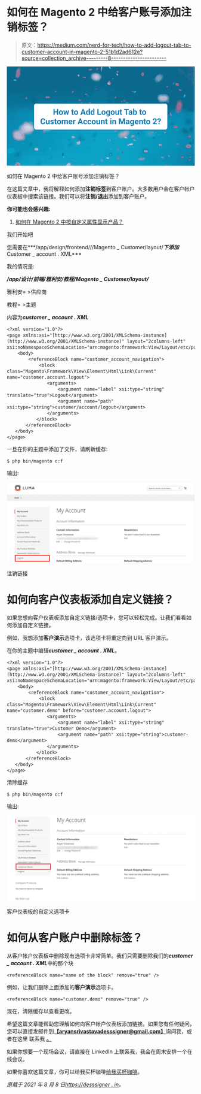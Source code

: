# 如何在 Magento 2 中给客户账号添加注销标签？

> 原文：<https://medium.com/nerd-for-tech/how-to-add-logout-tab-to-customer-account-in-magento-2-51b1d2ad612e?source=collection_archive---------8----------------------->

![](img/ca0f5fce2e3f89674e4aacf7c158f06c.png)

如何在 Magento 2 中给客户账号添加注销标签？

在这篇文章中，我将解释如何添加**注销标签**到客户账户。大多数用户会在客户帐户仪表板中搜索该链接。我们可以将**注销/退出**添加到客户账户。

**你可能也会感兴趣:**

1.  [如何在 Magento 2 中按自定义属性显示产品？](https://desssigner.in/how-to-display-products-by-custom-attribute-in-magento-2/)

我们开始吧

您需要在***/app/design/frontend/<Vendor>/<theme>/Magento _ Customer/layout/***下添加***Customer _ account . XML***

我的情况是:

***/app/设计/前端/雅利安/教程/Magento _ Customer/layout/***

雅利安= >供应商

教程= >主题

内容为***customer _ account . XML***

```
<?xml version="1.0"?>
<page xmlns:xsi="[http://www.w3.org/2001/XMLSchema-instance](http://www.w3.org/2001/XMLSchema-instance)" layout="2columns-left" xsi:noNamespaceSchemaLocation="urn:magento:framework:View/Layout/etc/page_configuration.xsd">
    <body>
        <referenceBlock name="customer_account_navigation">
            <block class="Magento\Framework\View\Element\Html\Link\Current" name="customer.account.logout">
               <arguments>
                   <argument name="label" xsi:type="string" translate="true">Logout</argument>
                   <argument name="path" xsi:type="string">customer/account/logout</argument>
               </arguments>
           </block>
       </referenceBlock>
   </body>
</page>
```

一旦在你的主题中添加了文件，请刷新缓存:

```
$ php bin/magento c:f
```

输出:

![](img/779642e3e28303a422b9e55a35486522.png)

注销链接

# 如何向客户仪表板添加自定义链接？

如果您想向客户仪表板添加自定义链接/选项卡，您可以轻松完成。让我们看看如何添加自定义链接。

例如，我想添加**客户演示**选项卡，该选项卡将重定向到 URL 客户演示。

在你的主题中编辑***customer _ account . XML***。

```
<?xml version="1.0"?>
<page xmlns:xsi="[http://www.w3.org/2001/XMLSchema-instance](http://www.w3.org/2001/XMLSchema-instance)" layout="2columns-left" xsi:noNamespaceSchemaLocation="urn:magento:framework:View/Layout/etc/page_configuration.xsd">
    <body>
        <referenceBlock name="customer_account_navigation">
            <block class="Magento\Framework\View\Element\Html\Link\Current" name="customer.demo" before="customer.account.logout">
               <arguments>
                   <argument name="label" xsi:type="string" translate="true">Customer Demo</argument>
                   <argument name="path" xsi:type="string">customer-demo</argument>
               </arguments>
           </block>
       </referenceBlock>
   </body>
</page>
```

清除缓存

```
$ php bin/magento c:f
```

输出:

![](img/0eff6f6a0a2f1eeaf10522fb231749c2.png)

客户仪表板的自定义选项卡

# 如何从客户账户中删除标签？

从客户帐户仪表板中删除现有选项卡非常简单。我们只需要删除我们的***customer _ account . XML***中的那个块

```
<referenceBlock name="name of the block" remove="true" />
```

例如，让我们删除上面添加的**客户演示**选项卡。

```
<referenceBlock name="customer.demo" remove="true" />
```

现在，清除缓存以查看更改。

希望这篇文章能帮助您理解如何向客户帐户仪表板添加链接。如果您有任何疑问，您可以直接发邮件到[**【aryansrivastavadesssigner@gmail.com】**](mailto:aryansrivastavadesssigner@gmail.com)询问我，或者在这里 联系我 [**。**](https://desssigner.in/contact/)

如果你想要一个现场会议，请直接在 LinkedIn 上联系我，我会在周末安排一个在线会议。

如果你喜欢这篇文章，你可以给我买杯咖啡[给我买杯咖啡](https://www.buymeacoffee.com/aryansrivastava)。

*原载于 2021 年 8 月 8 日*[*https://desssigner . in*](https://desssigner.in/how-to-add-logout-tab-to-customer-account-in-magento-2/)*。*